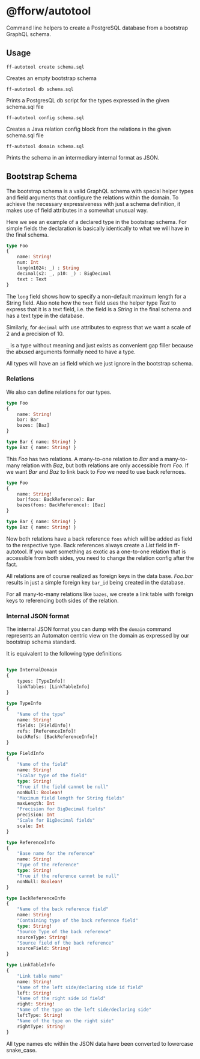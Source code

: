 # @fforw/autotool

Command line helpers to create a PostgreSQL database from a bootstrap GraphQL schema. 

## Usage

```shell
ff-autotool create schema.sql
```
Creates an empty bootstrap schema

```shell
ff-autotool db schema.sql
```
Prints a PostgresQL db script for the types expressed in the given schema.sql file

```shell
ff-autotool config schema.sql
```
Creates a Java relation config block from the relations in the given schema.sql file

```shell
ff-autotool domain schema.sql
```
Prints the schema in an intermediary internal format as JSON. 

## Bootstrap Schema

The bootstrap schema is a valid GraphQL schema with special helper types and field arguments that configure the relations 
within the domain. To achieve the necessary expressiveness with just a schema definition, it makes use of field attributes 
in a somewhat unusual way.

Here we see an example of a declared type in the bootstrap schema. For simple fields the declaration is basically identically
to what we will have in the final schema. 

```graphql
type Foo
{
    name: String!
    num: Int
    long(m1024: _) : String
    decimal(s2: _, p10: _) : BigDecimal
    text : Text
}
```
The `long` field shows how to specify a non-default maximum length for a String field. Also note how the `text` field uses
the helper type *Text* to express that it is a text field, i.e. the field is a *String* in the final schema and has a text
type in the database.

Similarly, for `decimal` with use attributes to express that we want a scale of 2 and a precision of 10.

`_` is a type without meaning and just exists as convenient gap filler because the abused arguments formally need to have
a type.

All types will have an `id` field which we just ignore in the bootstrap schema.

### Relations

We also can define relations for our types. 

```graphql
type Foo
{
    name: String!
    bar: Bar
    bazes: [Baz]
}

type Bar { name: String! }
type Baz { name: String! }
```
This *Foo* has two relations. A many-to-one relation to *Bar* and a many-to-many relation with *Baz*, but both 
relations are only accessible from *Foo*. If we want *Bar* and *Baz* to link back to *Foo* we need to use back refernces.

```graphql
type Foo
{
    name: String!
    bar(foos: BackReference): Bar
    bazes(foos: BackReference): [Baz]
}

type Bar { name: String! }
type Baz { name: String! }
```
               
Now both relations have a back reference `foos` which will be added as field to the respective type. Back references
always create a *List* field in ff-autotool. If you want something as exotic as a one-to-one relation that is accessible 
from both sides, you need to change the relation config after the fact.
                                                                       
All relations are of course realized as foreign keys in the data base. *Foo.bar* results in just a simple foreign key 
`bar_id` being created in the database.

For all many-to-many relations like `bazes`, we create a link table with foreign keys to referencing both sides of the 
relation.

### Internal JSON format

The internal JSON format you can dump with the `domain` command represents an Automaton centric view on the domain as 
expressed by our bootstrap schema standard.

It is equivalent to the following type definitions

```graphql

type InternalDomain
{
    types: [TypeInfo]!
    linkTables: [LinkTableInfo]
}

type TypeInfo
{
    "Name of the type"
    name: String!
    fields: [FieldInfo]!
    refs: [ReferenceInfo]!
    backRefs: [BackReferenceInfo]!
}

type FieldInfo
{
    "Name of the field"
    name: String!
    "Scalar type of the field"
    type: String!
    "True if the field cannot be null"
    nonNull: Boolean!
    "Maximum field length for String fields"
    maxLength: Int
    "Precision for BigDecimal fields"
    precision: Int
    "Scale for BigDecimal fields"
    scale: Int
}

type ReferenceInfo
{
    "Base name for the reference"
    name: String!
    "Type of the reference"
    type: String!
    "True if the reference cannot be null"
    nonNull: Boolean!
}

type BackReferenceInfo
{
    "Name of the back reference field"
    name: String!
    "Containing type of the back reference field"
    type: String!
    "Source Type of the back reference"
    sourceType: String!
    "Source field of the back reference"
    sourceField: String!
}

type LinkTableInfo
{
    "Link table name"
    name: String!
    "Name of the left side/declaring side id field"
    left: String!
    "Name of the right side id field"
    right: String!
    "Name of the type on the left side/declaring side"
    leftType: String!
    "Name of the type on the right side"
    rightType: String!
}
```
All type names etc within the JSON data have been converted to lowercase snake_case.
